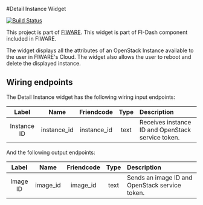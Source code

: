#Detail Instance Widget

[![Build Status](https://build.conwet.fi.upm.es/jenkins/view/FI-Dash/job/Widget%20Detail%20Instance/badge/icon)](https://build.conwet.fi.upm.es/jenkins/view/FI-Dash/job/Widget%20Detail%20Instance/)

This project is part of [FIWARE](https://www.fiware.org/). This widget is part of FI-Dash component included in FIWARE.

The widget displays all the attributes of an OpenStack Instance available to the user in FIWARE's Cloud. The widget also allows the user to reboot and delete the displayed instance.


## Wiring endpoints

The Detail Instance widget has the following wiring input endpoints:

|Label|Name|Friendcode|Type|Description|
|:--:|:--:|:--:|:--:|:--|
|Instance ID|instance_id|instance_id|text|Receives instance ID and OpenStack service token.|


And the following output endpoints:

|Label|Name|Friendcode|Type|Description|
|:--:|:--:|:--:|:--:|:--|
|Image ID|image_id|image_id|text|Sends an image ID and OpenStack service token.|
